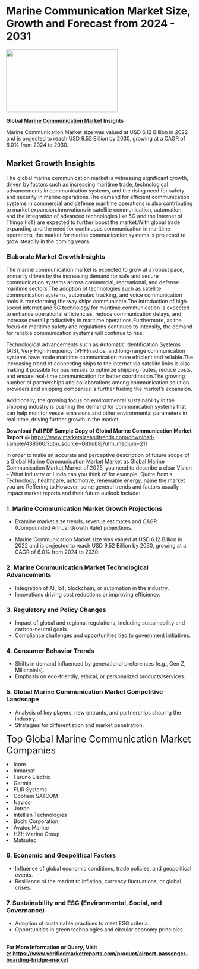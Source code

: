 <H1>Marine Communication Market Size, Growth and Forecast from 2024 - 2031</H1><img class="aligncenter size-medium wp-image-584254" src="https://thirdeyenews.in/wp-content/uploads/2024/09/Global-Market-Research-300x168.jpeg" alt="" width="300" height="168" /><p><strong>Global&nbsp;<a href="https://www.marketsizeandtrends.com/download-sample/438560/?utm_source=Github8j?utm_medium=211">Marine Communication Market</a> Insights</strong></p><p>Marine Communication Market size was valued at USD 6.12 Billion in 2022 and is projected to reach USD 9.52 Billion by 2030, growing at a CAGR of 6.0% from 2024 to 2030.</p><p><h2>Market Growth Insights</h2> <p>The global marine communication market is witnessing significant growth, driven by factors such as increasing maritime trade, technological advancements in communication systems, and the rising need for safety and security in marine operations.The demand for efficient communication systems in commercial and defense maritime operations is also contributing to market expansion.Innovations in satellite communication, automation, and the integration of advanced technologies like 5G and the Internet of Things (IoT) are expected to further boost the market.With global trade expanding and the need for continuous communication in maritime operations, the market for marine communication systems is projected to grow steadily in the coming years.</p> <h3>Elaborate Market Growth Insights</h3> <p>The marine communication market is expected to grow at a robust pace, primarily driven by the increasing demand for safe and secure communication systems across commercial, recreational, and defense maritime sectors.The adoption of technologies such as satellite communication systems, automated tracking, and voice communication tools is transforming the way ships communicate.The introduction of high-speed internet and 5G technology for maritime communication is expected to enhance operational efficiencies, reduce communication delays, and increase overall productivity in maritime operations.Furthermore, as the focus on maritime safety and regulations continues to intensify, the demand for reliable communication systems will continue to rise.</p> <p>Technological advancements such as Automatic Identification Systems (AIS), Very High Frequency (VHF) radios, and long-range communication systems have made maritime communication more efficient and reliable.The increasing trend of connecting ships to the internet via satellite links is also making it possible for businesses to optimize shipping routes, reduce costs, and ensure real-time communication for better coordination.The growing number of partnerships and collaborations among communication solution providers and shipping companies is further fueling the market’s expansion.</p> <p>Additionally, the growing focus on environmental sustainability in the shipping industry is pushing the demand for communication systems that can help monitor vessel emissions and other environmental parameters in real-time, driving further growth in the market.</p> <p><span class=""><strong>Download Full PDF Sample Copy of Global Marine Communication Market Report</strong> @ <a href="https://www.marketsizeandtrends.com/download-sample/438560/?utm_source=Github8j?utm_medium=211" target="_blank">https://www.marketsizeandtrends.com/download-sample/438560/?utm_source=Github8j?utm_medium=211</a></span></p><p>In order to make an accurate and perceptive description of future scope of a Global&nbsp;Marine Communication Market Market as Global&nbsp;Marine Communication Market Market of 2025, you need to describe a clear Vision &ndash; What Industry or Linda can you think of for example: Quote from a Technology, healthcare, automotive, renewable energy, name the market you are Reffering to.However, some general trends and factors usually impact market reports and their future outlook include:</p><h3>1.&nbsp;<strong>Marine Communication Market Growth Projections</strong></h3><ul><li>Examine market size trends, revenue estimates and CAGR (Compounded Annual Growth Rate) projections.</li><li><p>Marine Communication Market size was valued at USD 6.12 Billion in 2022 and is projected to reach USD 9.52 Billion by 2030, growing at a CAGR of 6.0% from 2024 to 2030.</p></li></ul><h3>2.&nbsp;<strong>Marine Communication Market Technological Advancements</strong></h3><ul><li>Integration of AI, IoT, blockchain, or automation in the industry.</li><li>Innovations driving cost reductions or improving efficiency.</li></ul><h3>3.&nbsp;<strong>Regulatory and Policy Changes</strong></h3><ul><li>Impact of global and regional regulations, including sustainability and carbon-neutral goals.</li><li>Compliance challenges and opportunities tied to government initiatives.</li></ul><h3>4.&nbsp;<strong>Consumer Behavior Trends</strong></h3><ul><li>Shifts in demand influenced by generational preferences (e.g., Gen Z, Millennials).</li><li>Emphasis on eco-friendly, ethical, or personalized products/services.</li></ul><h3>5.&nbsp;<strong>Global Marine Communication Market Competitive Landscape</strong></h3><ul><li>Analysis of key players, new entrants, and partnerships shaping the industry.</li><li>Strategies for differentiation and market penetration.</li></ul><p data-pm-slice="1 1 []"><span style="color: inherit; font-family: inherit; font-size: 25px;">Top Global Marine Communication Market Companies</span></p><div class="" data-test-id=""><p><li>Icom</li><li> Inmarsat</li><li> Furuno Electric</li><li> Garmin</li><li> FLIR Systems</li><li> Cobham SATCOM</li><li> Navico</li><li> Jotron</li><li> Intellian Technologies</li><li> Bochi Corporation</li><li> Avatec Marine</li><li> HZH Marine Group</li><li> Matsutec</li></p></div><h3>6.&nbsp;<strong>Economic and Geopolitical Factors</strong></h3><ul><li>Influence of global economic conditions, trade policies, and geopolitical events.</li><li>Resilience of the market to inflation, currency fluctuations, or global crises.</li></ul><h3>7.&nbsp;<strong>Sustainability and ESG (Environmental, Social, and Governance)</strong></h3><ul><li>Adoption of sustainable practices to meet ESG criteria.</li><li>Opportunities in green technologies and circular economy principles.</li></ul><h2><strong style="font-size: 14px;">For More Information or Query, Visit @&nbsp;</strong><a style="background-color: #ffffff; font-size: 14px;" href="https://www.marketsizeandtrends.com/report/marine-communication-market/" target="_blank">https://www.verifiedmarketreports.com/product/airport-passenger-boarding-bridge-market</a></h2>